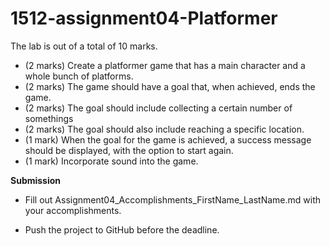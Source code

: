 # 1512-assignment04-Platformer
 
The lab is out of a total of 10 marks. 

-   (2 marks) Create a platformer game that has a main character and a whole bunch of platforms. 
-   (2 marks) The game should have a goal that, when achieved, ends the game. 
-   (2 marks) The goal should include collecting a certain number of somethings 
-   (2 marks) The goal should also include reaching a specific location. 
-   (1 mark) When the goal for the game is achieved, a success message should be displayed, with the option to start again. 
-   (1 mark) Incorporate sound into the game. 

<b>Submission</b>

-   Fill out Assignment04_Accomplishments_FirstName_LastName.md with your accomplishments.

-   Push the project to GitHub before the deadline.